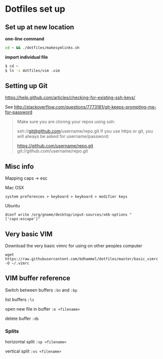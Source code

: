 # Dotfiles set up

## Set up at new location

**one-line command**
~~~bash
cd ~ && ./dotfiles/makesymlinks.sh
~~~

**import individual file**
~~~bash
$ cd ~
$ ln -s dotfiles/vim .vim
~~~

## Setting up Git

https://help.github.com/articles/checking-for-existing-ssh-keys/

See http://stackoverflow.com/questions/7773181/git-keeps-prompting-me-for-password

> Make sure you are cloning your repos using ssh:
> 
> ssh://git@github.com/username/repo.git
> If you use https or git, you will always be asked for username/password:
> 
> https://github.com/username/repo.git
> git://github.com/username/repo.git

## Misc info

Mapping caps -> <kb>esc</kb>

Mac OSX
```
system preferences > keyboard > keyboard > modifier keys
```

Ubuntu
```
dconf write /org/gnome/desktop/input-sources/xkb-options "['caps:escape']"
```

## Very basic VIM

Download the very basic vimrc for using on other peoples computer

```
wget https://raw.githubusercontent.com/bdhammel/dotfiles/master/basic_vimrc -O ~/.vimrc
```


## VIM buffer reference

Switch between buffers `:bn` and `:bp` 	

list buffers `:ls`

open new file in buffer `:e <filename>`

delete buffer `:db`

### Splits

horizontal split `:sp <filename>`

vertical split `:vs <filename>`
